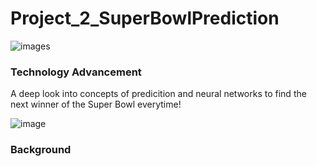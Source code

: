 # Project_2_SuperBowlPrediction
![images](https://user-images.githubusercontent.com/104388678/192389256-068e437e-7e6d-45c2-9dad-e50708e2fe8c.png)

###  Technology Advancement 

A deep look into concepts of predicition and neural networks to find the next winner of the Super Bowl everytime!

![image](https://user-images.githubusercontent.com/104388678/192389870-63ad38ed-45df-4367-9983-fda9954eb42b.png)

### Background

